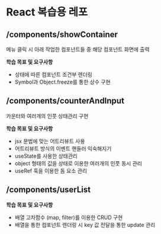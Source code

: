 # React 복습용 레포

## /components/showContainer

메뉴 클릭 시 아래 작업한 컴포넌트들 중 해당 컴포넌트 화면에 출력

**학습 목표 및 요구사항**

- 상태에 따른 컴포넌트 조건부 렌더링
- Symbol과 Object.freeze를 통한 상수 구현

## /components/counterAndInput

카운터와 여러개의 인풋 상태관리 구현

**학습 목표 및 요구사항**

- jsx 문법에 맞는 어트리뷰트 사용
- 어트리뷰트 방식의 이벤트 핸들러 익숙해지기
- useState를 사용한 상태관리
- object 형태의 값을 상태로 이용한 여러개의 인풋 동시 관리
- useRef 훅을 이용한 돔 요소 관리

## /components/userList

**학습 목표 및 요구사항**

- 배열 고차함수 (map, filter)를 이용한 CRUD 구현
- 배열을 통한 컴포넌트 렌더링 시 key 값 전달을 통한 update 관리
